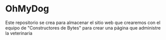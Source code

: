# OhMyDog
Este repositorio se crea para almacenar el sitio web que crearemos con el equipo de "Constructores de Bytes" para crear una página que administre la veterinaria
